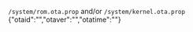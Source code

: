 `/system/rom.ota.prop` and/or `/system/kernel.ota.prop` 
	    {"otaid":"<otaid>","otaver":"<otaver>","otatime":"<otatime>"}
